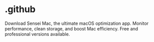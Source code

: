 # .github
Download Sensei Mac, the ultimate macOS optimization app. Monitor performance, clean storage, and boost Mac efficiency. Free and professional versions available.
